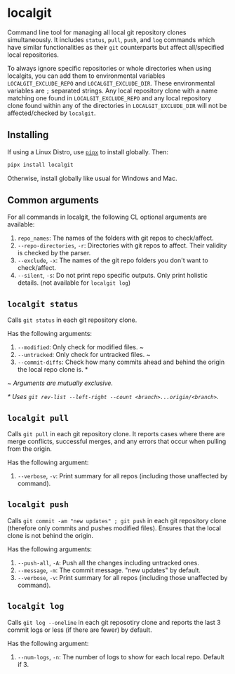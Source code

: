 # localgit

Command line tool for managing all local git repository clones simultaneously. It includes `status`, `pull`, `push`, and `log` commands which have similar functionalities as their `git` counterparts but affect all/specified local repositories.

To always ignore specific repositories or whole directories when using localgits, you can add them to environmental variables `LOCALGIT_EXCLUDE_REPO` and `LOCALGIT_EXCLUDE_DIR`. These environmental variables are `;` separated strings. Any local repository clone with a name matching one found in `LOCALGIT_EXCLUDE_REPO` and any local repository clone found within any of the directories in `LOCALGIT_EXCLUDE_DIR` will not be affected/checked by `localgit`.

## Installing

If using a Linux Distro, use [`pipx`](https://github.com/pypa/pipx) to install globally. Then:

```bash
pipx install localgit
```

Otherwise, install globally like usual for Windows and Mac.

## Common arguments

For all commands in localgit, the following CL optional arguments are available:

1. `repo_names`: The names of the folders with git repos to check/affect.
1. `--repo-directories`, `-r`: Directories with git repos to affect. Their validity is checked by the parser.
1. `--exclude`, `-x`: The names of the git repo folders you don't want to check/affect.
1. `--silent`, `-s`: Do not print repo specific outputs. Only print holistic details. (not available for `localgit log`)

## `localgit status`

Calls `git status` in each git repository clone.

Has the following arguments:

1. `--modified`: Only check for modified files. \~
1. `--untracked`: Only check for untracked files. \~
1. `--commit-diffs`: Check how many commits ahead and behind the origin the local repo clone is. \*

_\~ Arguments are mutually exclusive._

_\* Uses `git rev-list --left-right --count <branch>...origin/<branch>`._

## `localgit pull`

Calls `git pull` in each git repository clone. It reports cases where there are merge conflicts, successful merges, and any errors that occur when pulling from the origin.

Has the following argument:

1. `--verbose`, `-v`: Print summary for all repos (including those unaffected by command).

## `localgit push`

Calls `git commit -am "new updates" ; git push` in each git repository clone (therefore only commits and pushes modified files). Ensures that the local clone is not behind the origin.

Has the following arguments:

1. `--push-all`, `-A`: Push all the changes including untracked ones.
1. `--message`, `-m`: The commit message. "new updates" by default.
1. `--verbose`, `-v`: Print summary for all repos (including those unaffected by command).

## `localgit log`

Calls `git log --oneline` in each git reposotiry clone and reports the last 3 commit logs or less (if there are fewer) by default.

Has the following argument:

1. `--num-logs`, `-n`: The number of logs to show for each local repo. Default if 3.
